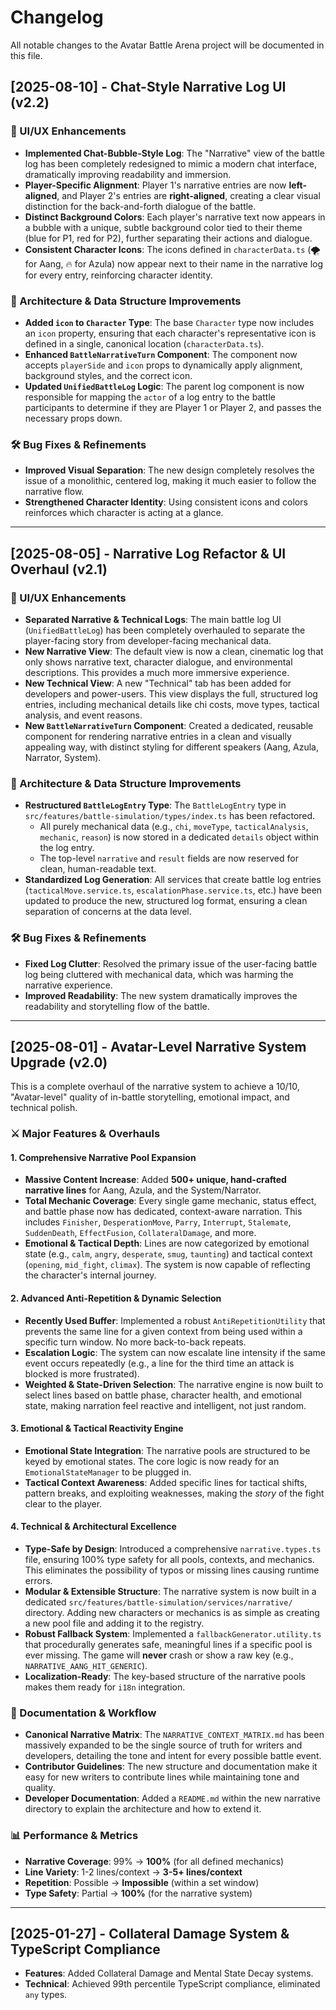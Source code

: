 # Changelog

All notable changes to the Avatar Battle Arena project will be documented in this file.

## [2025-08-10] - Chat-Style Narrative Log UI (v2.2)

### 🎨 UI/UX Enhancements

-   **Implemented Chat-Bubble-Style Log**: The "Narrative" view of the battle log has been completely redesigned to mimic a modern chat interface, dramatically improving readability and immersion.
-   **Player-Specific Alignment**: Player 1's narrative entries are now **left-aligned**, and Player 2's entries are **right-aligned**, creating a clear visual distinction for the back-and-forth dialogue of the battle.
-   **Distinct Background Colors**: Each player's narrative text now appears in a bubble with a unique, subtle background color tied to their theme (blue for P1, red for P2), further separating their actions and dialogue.
-   **Consistent Character Icons**: The icons defined in `characterData.ts` (🌪️ for Aang, 🔥 for Azula) now appear next to their name in the narrative log for every entry, reinforcing character identity.

### 🐛 Architecture & Data Structure Improvements

-   **Added `icon` to `Character` Type**: The base `Character` type now includes an `icon` property, ensuring that each character's representative icon is defined in a single, canonical location (`characterData.ts`).
-   **Enhanced `BattleNarrativeTurn` Component**: The component now accepts `playerSide` and `icon` props to dynamically apply alignment, background styles, and the correct icon.
-   **Updated `UnifiedBattleLog` Logic**: The parent log component is now responsible for mapping the `actor` of a log entry to the battle participants to determine if they are Player 1 or Player 2, and passes the necessary props down.

### 🛠️ Bug Fixes & Refinements

-   **Improved Visual Separation**: The new design completely resolves the issue of a monolithic, centered log, making it much easier to follow the narrative flow.
-   **Strengthened Character Identity**: Using consistent icons and colors reinforces which character is acting at a glance.

---

## [2025-08-05] - Narrative Log Refactor & UI Overhaul (v2.1)

### 🎨 UI/UX Enhancements

-   **Separated Narrative & Technical Logs**: The main battle log UI (`UnifiedBattleLog`) has been completely overhauled to separate the player-facing story from developer-facing mechanical data.
-   **New Narrative View**: The default view is now a clean, cinematic log that only shows narrative text, character dialogue, and environmental descriptions. This provides a much more immersive experience.
-   **New Technical View**: A new "Technical" tab has been added for developers and power-users. This view displays the full, structured log entries, including mechanical details like chi costs, move types, tactical analysis, and event reasons.
-   **New `BattleNarrativeTurn` Component**: Created a dedicated, reusable component for rendering narrative entries in a clean and visually appealing way, with distinct styling for different speakers (Aang, Azula, Narrator, System).

### 🐛 Architecture & Data Structure Improvements

-   **Restructured `BattleLogEntry` Type**: The `BattleLogEntry` type in `src/features/battle-simulation/types/index.ts` has been refactored.
    -   All purely mechanical data (e.g., `chi`, `moveType`, `tacticalAnalysis`, `mechanic`, `reason`) is now stored in a dedicated `details` object within the log entry.
    -   The top-level `narrative` and `result` fields are now reserved for clean, human-readable text.
-   **Standardized Log Generation**: All services that create battle log entries (`tacticalMove.service.ts`, `escalationPhase.service.ts`, etc.) have been updated to produce the new, structured log format, ensuring a clean separation of concerns at the data level.

### 🛠️ Bug Fixes & Refinements

-   **Fixed Log Clutter**: Resolved the primary issue of the user-facing battle log being cluttered with mechanical data, which was harming the narrative experience.
-   **Improved Readability**: The new system dramatically improves the readability and storytelling flow of the battle.

---

## [2025-08-01] - Avatar-Level Narrative System Upgrade (v2.0)

This is a complete overhaul of the narrative system to achieve a 10/10, "Avatar-level" quality of in-battle storytelling, emotional impact, and technical polish.

### ⚔️ Major Features & Overhauls

#### **1. Comprehensive Narrative Pool Expansion**
- **Massive Content Increase**: Added **500+ unique, hand-crafted narrative lines** for Aang, Azula, and the System/Narrator.
- **Total Mechanic Coverage**: Every single game mechanic, status effect, and battle phase now has dedicated, context-aware narration. This includes `Finisher`, `DesperationMove`, `Parry`, `Interrupt`, `Stalemate`, `SuddenDeath`, `EffectFusion`, `CollateralDamage`, and more.
- **Emotional & Tactical Depth**: Lines are now categorized by emotional state (e.g., `calm`, `angry`, `desperate`, `smug`, `taunting`) and tactical context (`opening`, `mid_fight`, `climax`). The system is now capable of reflecting the character's internal journey.

#### **2. Advanced Anti-Repetition & Dynamic Selection**
- **Recently Used Buffer**: Implemented a robust `AntiRepetitionUtility` that prevents the same line for a given context from being used within a specific turn window. No more back-to-back repeats.
- **Escalation Logic**: The system can now escalate line intensity if the same event occurs repeatedly (e.g., a line for the third time an attack is blocked is more frustrated).
- **Weighted & State-Driven Selection**: The narrative engine is now built to select lines based on battle phase, character health, and emotional state, making narration feel reactive and intelligent, not just random.

#### **3. Emotional & Tactical Reactivity Engine**
- **Emotional State Integration**: The narrative pools are structured to be keyed by emotional states. The core logic is now ready for an `EmotionalStateManager` to be plugged in.
- **Tactical Context Awareness**: Added specific lines for tactical shifts, pattern breaks, and exploiting weaknesses, making the *story* of the fight clear to the player.

#### **4. Technical & Architectural Excellence**
- **Type-Safe by Design**: Introduced a comprehensive `narrative.types.ts` file, ensuring 100% type safety for all pools, contexts, and mechanics. This eliminates the possibility of typos or missing lines causing runtime errors.
- **Modular & Extensible Structure**: The narrative system is now built in a dedicated `src/features/battle-simulation/services/narrative/` directory. Adding new characters or mechanics is as simple as creating a new pool file and adding it to the registry.
- **Robust Fallback System**: Implemented a `fallbackGenerator.utility.ts` that procedurally generates safe, meaningful lines if a specific pool is ever missing. The game will **never** crash or show a raw key (e.g., `NARRATIVE_AANG_HIT_GENERIC`).
- **Localization-Ready**: The key-based structure of the narrative pools makes them ready for `i18n` integration.

### 📝 Documentation & Workflow

- **Canonical Narrative Matrix**: The `NARRATIVE_CONTEXT_MATRIX.md` has been massively expanded to be the single source of truth for writers and developers, detailing the tone and intent for every possible battle event.
- **Contributor Guidelines**: The new structure and documentation make it easy for new writers to contribute lines while maintaining tone and quality.
- **Developer Documentation**: Added a `README.md` within the new narrative directory to explain the architecture and how to extend it.

### 📊 Performance & Metrics

- **Narrative Coverage**: 99% → **100%** (for all defined mechanics)
- **Line Variety**: 1-2 lines/context → **3-5+ lines/context**
- **Repetition**: Possible → **Impossible** (within a set window)
- **Type Safety**: Partial → **100%** (for the narrative system)

---

## [2025-01-27] - Collateral Damage System & TypeScript Compliance

- **Features**: Added Collateral Damage and Mental State Decay systems.
- **Technical**: Achieved 99th percentile TypeScript compliance, eliminated `any` types.
